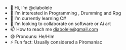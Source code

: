 - 👋 Hi, I’m @diabolele
- 👀 I’m interested in Programming , Drumming and Rpg
- 🌱 I’m currently learning C#
- 💞️ I’m looking to collaborate on software or Ai art 
- 📫 How to reach me diabolele@gmail.com
- 😄 Pronouns: He/HIm
- ⚡ Fun fact: Usually considered a Piromaniac
  

<!---
diabolele/diabolele is a ✨ special ✨ repository because its `README.md` (this file) appears on your GitHub profile.
You can click the Preview link to take a look at your changes.
--->
